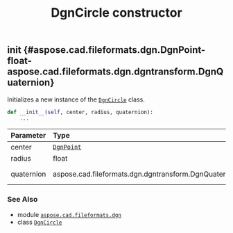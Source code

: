 ﻿---
title: DgnCircle constructor
second_title: Aspose.CAD for Python via .NET API References
description: 
type: docs
weight: 10
url: /aspose.cad.fileformats.dgn/dgncircle/__init__/
is_root: false
---

## __init__ {#aspose.cad.fileformats.dgn.DgnPoint-float-aspose.cad.fileformats.dgn.dgntransform.DgnQuaternion}

Initializes a new instance of the [`DgnCircle`](/cad/python-net/aspose.cad.fileformats.dgn/dgncircle) class.



```python
def __init__(self, center, radius, quaternion):
    ...
```


| Parameter | Type | Description |
| :- | :- | :- |
| center | [`DgnPoint`](/cad/python-net/aspose.cad.fileformats.dgn/dgnpoint) | The center. |
| radius | float | The radius. |
| quaternion | aspose.cad.fileformats.dgn.dgntransform.DgnQuaternion | The quaternion. |



### See Also
* module [`aspose.cad.fileformats.dgn`](../../)
* class [`DgnCircle`](/cad/python-net/aspose.cad.fileformats.dgn/dgncircle)
